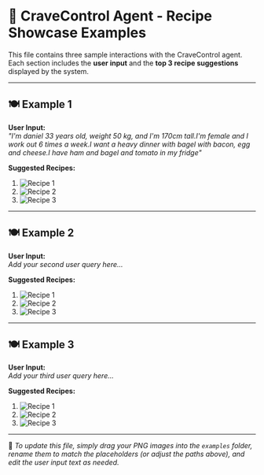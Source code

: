 # 🧠 CraveControl Agent - Recipe Showcase Examples

This file contains three sample interactions with the CraveControl agent.  
Each section includes the **user input** and the **top 3 recipe suggestions** displayed by the system.

---

## 🍽️ Example 1

**User Input:**  
*"I'm daniel 33 years old, weight 50 kg, and I'm 170cm tall.I'm female and I work out 6 times a week.I want a heavy dinner with bagel with bacon, egg and cheese.I have ham and bagel and tomato in my fridge"*

**Suggested Recipes:**

1. ![Recipe 1](./pics/example1_recipe1.png)
2. ![Recipe 2](./pics/example1_recipe2.png)
3. ![Recipe 3](./pics/example1_recipe3.png)

---

## 🍽️ Example 2

**User Input:**  
*Add your second user query here...*

**Suggested Recipes:**

1. ![Recipe 1](./pics/example2_recipe1.png)
2. ![Recipe 2](./pics/example2_recipe2.png)
3. ![Recipe 3](./pics/example2_recipe3.png)

---

## 🍽️ Example 3

**User Input:**  
*Add your third user query here...*

**Suggested Recipes:**

1. ![Recipe 1](./pics/example3_recipe1.png)
2. ![Recipe 2](./pics/example3_recipe2.png)
3. ![Recipe 3](./pics/example3_recipe3.png)

---

📝 *To update this file, simply drag your PNG images into the `examples` folder, rename them to match the placeholders (or adjust the paths above), and edit the user input text as needed.*
